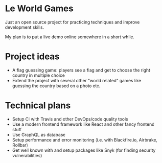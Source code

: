 Le World Games
========

Just an open source project for practicing techniques and improve development skills.

My plan is to put a live demo online somewhere in a short while.

# Project ideas

* A flag guessing game: players see a flag and get to choose the right country in multiple choice
* Extend the project with several other "world related" games like guessing the country based on a photo etc.

# Technical plans

* Setup CI with Travis and other DevOps/code quality tools
* Use a modern frontend framework like React and other fancy frontend stuff
* Use GraphQL as database
* Setup performance and error monitoring (i.e. with Blackfire.io, Airbrake, Rollbar)
* Get well known with and setup packages like Snyk (for finding security vulnerabilities)
